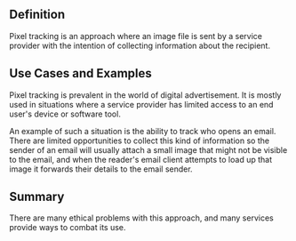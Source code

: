 ## Definition 
Pixel tracking is an approach where an image file is sent by a service provider with the intention of collecting information about the recipient.  

## Use Cases and Examples
Pixel tracking is prevalent in the world of digital advertisement. 
It is mostly used in situations where a service provider has limited access to an end user's device or software tool. 

An example of such a situation is the ability to track who opens an email. There are limited opportunities to collect this kind of information so the sender of an email will usually attach a small image that might not be visible to the email, and when the reader's email client attempts to load up that image it forwards their details to the email sender.

## Summary
There are many ethical problems with this approach, and many services provide ways to combat its use.